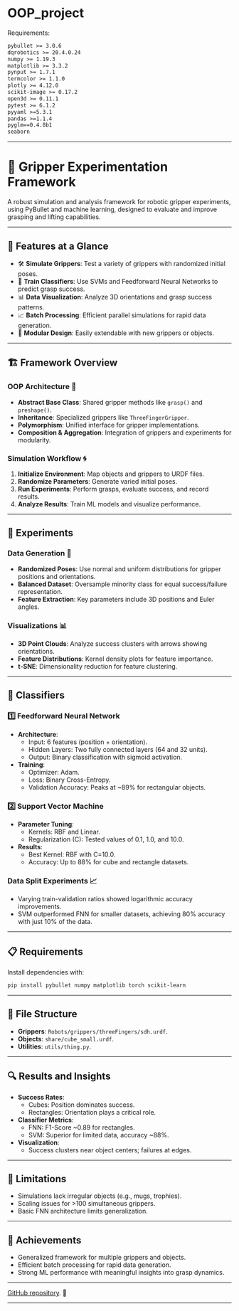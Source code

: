 # OOP_project
Requirements:
```txt
pybullet >= 3.0.6
dqrobotics >= 20.4.0.24
numpy >= 1.19.3
matplotlib >= 3.3.2
pynput >= 1.7.1
termcolor >= 1.1.0
plotly >= 4.12.0
scikit-image >= 0.17.2
open3d >= 0.11.1
pytest >= 6.1.2
pyyaml >=5.3.1
pandas >=1.1.4
pyglm==0.4.8b1
seaborn
```
---

# 🤖 Gripper Experimentation Framework

A robust simulation and analysis framework for robotic gripper experiments, using PyBullet and machine learning, designed to evaluate and improve grasping and lifting capabilities.

---

## 🚀 Features at a Glance

- 🛠 **Simulate Grippers**: Test a variety of grippers with randomized initial poses.
- 🧠 **Train Classifiers**: Use SVMs and Feedforward Neural Networks to predict grasp success.
- 📊 **Data Visualization**: Analyze 3D orientations and grasp success patterns.
- 📈 **Batch Processing**: Efficient parallel simulations for rapid data generation.
- 🧩 **Modular Design**: Easily extendable with new grippers or objects.

---

## 🏗 Framework Overview

### OOP Architecture 🧩

- **Abstract Base Class**: Shared gripper methods like `grasp()` and `preshape()`.
- **Inheritance**: Specialized grippers like `ThreeFingerGripper`.
- **Polymorphism**: Unified interface for gripper implementations.
- **Composition & Aggregation**: Integration of grippers and experiments for modularity.

### Simulation Workflow 🌀

1. **Initialize Environment**: Map objects and grippers to URDF files.
2. **Randomize Parameters**: Generate varied initial poses.
3. **Run Experiments**: Perform grasps, evaluate success, and record results.
4. **Analyze Results**: Train ML models and visualize performance.

---

## 🧪 Experiments

### Data Generation 📂

- **Randomized Poses**: Use normal and uniform distributions for gripper positions and orientations.
- **Balanced Dataset**: Oversample minority class for equal success/failure representation.
- **Feature Extraction**: Key parameters include 3D positions and Euler angles.

### Visualizations 📊

- **3D Point Clouds**: Analyze success clusters with arrows showing orientations.
- **Feature Distributions**: Kernel density plots for feature importance.
- **t-SNE**: Dimensionality reduction for feature clustering.

---

## 🧠 Classifiers

### 1️⃣ Feedforward Neural Network

- **Architecture**:
  - Input: 6 features (position + orientation).
  - Hidden Layers: Two fully connected layers (64 and 32 units).
  - Output: Binary classification with sigmoid activation.
- **Training**:
  - Optimizer: Adam.
  - Loss: Binary Cross-Entropy.
  - Validation Accuracy: Peaks at ~89% for rectangular objects.

### 2️⃣ Support Vector Machine

- **Parameter Tuning**:
  - Kernels: RBF and Linear.
  - Regularization (C): Tested values of 0.1, 1.0, and 10.0.
- **Results**:
  - Best Kernel: RBF with C=10.0.
  - Accuracy: Up to 88% for cube and rectangle datasets.

### Data Split Experiments 📈

- Varying train-validation ratios showed logarithmic accuracy improvements.
- SVM outperformed FNN for smaller datasets, achieving 80% accuracy with just 10% of the data.

---

## 📋 Requirements

Install dependencies with:

```bash
pip install pybullet numpy matplotlib torch scikit-learn
```

---

## 📂 File Structure

- **Grippers**: `Robots/grippers/threeFingers/sdh.urdf`.
- **Objects**: `share/cube_small.urdf`.
- **Utilities**: `utils/thing.py`.

---

## 🔍 Results and Insights

- **Success Rates**:
  - Cubes: Position dominates success.
  - Rectangles: Orientation plays a critical role.
- **Classifier Metrics**:
  - FNN: F1-Score ~0.89 for rectangles.
  - SVM: Superior for limited data, accuracy ~88%.
- **Visualization**:
  - Success clusters near object centers; failures at edges.

---

## 🎯 Limitations

- Simulations lack irregular objects (e.g., mugs, trophies).
- Scaling issues for >100 simultaneous grippers.
- Basic FNN architecture limits generalization.

---

## 🎉 Achievements

- Generalized framework for multiple grippers and objects.
- Efficient batch processing for rapid data generation.
- Strong ML performance with meaningful insights into grasp dynamics.

---

[GitHub repository](https://github.com/PaytonLiao/OOP_project.git). 🚀

---
